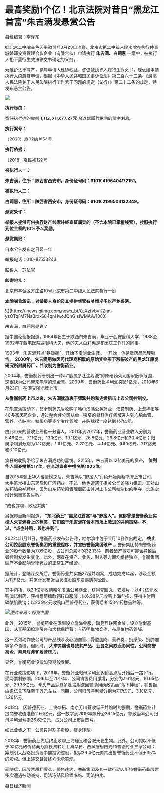 # 最高奖励1个亿！北京法院对昔日“黑龙江首富”朱吉满发悬赏公告

每经编辑：李泽东

据北京二中院金色天平微信号3月23日消息，北京市第二中级人民法院在执行共青城磐晖投资管理合伙企业（有限合伙）申请执行 **朱吉满、白莉惠**
一案中，被执行人拒不履行生效法律文书确定的义务。

为维护法律尊严，保障申请人胜诉权益，督促被执行人履行生效文书，现依据申请执行人的悬赏申请，根据《中华人民共和国民事诉讼法》第二百六十二条、《最高人民法院关于人民法院执行工作若干问题的规定（试行）》第二十二条的规定，特发布悬赏公告。

![](https://inews.gtimg.com/news_bt/OdNkIcuKvNKrj0snmKmAsVLQsnd9-Z8ONrOOASOhCskMEAA/1000)

**执行标的：**

案件执行标的金额 **1,112,311,877.27元** 及迟延履行期间的债务利息。

**执行案号：**

（2020）京02执1054号

**执行依据：**

（2018）京民初122号

**被执行人一：**

**朱吉满，住所：陕西省西安市，身份证号码：610104196404172151。**

**被执行人二：**

**白莉惠，住所：陕西省西安市，身份证号码：610102196504132349。**

**悬赏条件：**

**举报人提供可供执行财产线索并经查证属实的（不含本院已掌握线索），按照执行到位金额的10%予以奖励。**

**悬赏期限：**

自本公告发布之日起一年

举报电话：010-87553243

联系人：苏法官

**邮寄地址：**

北京市丰台区方庄路10号北京市第二中级人民法院执行一庭

**本院郑重承诺：对举报人身份及其提供线索有关情况予以严格保密。**

![](https://inews.gtimg.com/news_bt/O_XzfvbVi7Znn-
yzOTqFM7Na3rxxS84qnHwoJQhGIsIWMAA/1000)

朱吉满、白莉惠是谁？

据中国经营报报道，1964年出生于陕西的朱吉满，毕业于西安医科大学，1988至1992年在西电医院做眼科大夫，他的夫人白莉惠是在医院工作时的同事。

1993年，朱吉满辞掉“铁饭碗”，开始下海创业生涯。一开始，他是做药品代理销售。
**2000年，朱吉满用做医药代理商积累的原始资金买下濒临破产的黑龙江康复研究所附属药厂，并改制为誉衡药业。**

2004年，誉衡制药研制出一种叫“鹿瓜多肽注射液”的原研药列入国家医保范围，这很快为公司带来丰厚的现金流。2009年，誉衡药业净利润突破1亿元，2010年6月23日，在深交所挂牌上市。

**从誉衡制药上市以来，朱吉满就热衷于频繁并购和连续狙击上市公司控制权。**

在朱吉满策动下，誉衡制药先后收购了哈尔滨蒲公英药业、澳诺制药、上海华拓等40多家医药企业，通过整合使公司从单一狭窄的骨科治疗领域进入到心脑血管、营养、抗肿瘤、糖尿病等多个治疗领域，并购规模一度达到137亿元。

由此带来的营收业绩也十分喜人。2011年到2017年，誉衡药业营业收入分别为5.46亿元、7.11亿元、13.1亿元、19.1亿元、26.8亿元、29.8亿元和30.4亿元；归属净利润分别为1.17亿元、1.65亿元、2.27亿元、4.44亿元、6.65亿元、7.17亿元和3.10亿元。

疯狂的收购带给了朱吉满成功的喜悦。2015年，朱吉满以12亿美元的资产， **位列华人富豪榜第317位，在全球富豪中排名第1605位。**

自2015年登上华人富豪榜之后，朱吉满以“野蛮人”角色开始频频举牌上市公司，大手笔增持山东药玻和广济药业。不过，他也遭遇了相关公司的强力狙击。其对山东药玻的举牌中，因为山东药玻原管理层反击其对上市公司控制权的争夺，实施定增计划而宣告失败。

“成也并购，败也并购”

另据界面新闻报道，
**“东北药王”“黑龙江首富”与“野蛮人”。这都曾是誉衡药业实控人朱吉满身上的标签，它们源于朱吉满在资本市场上激进的并购策略。不过，“成也并购，败也并购”。**

2022年11月11日，誉衡药业发布公告称，哈尔滨中院于11月10日作出裁定， **终止公司控股股东誉衡集团的重整程序，并宣告誉衡集团破产**
。誉衡集团持有誉衡药业的股份数量为7.06亿股，占公司总股本的32.13%，前者破产事项可能会导致后者控制权发生变化。此外，两者在资产、业务、财务等方面均保持独立，誉衡集团破产不会影响誉衡药业的正常生产经营。

据统计，登陆深交所后，誉衡药业共实施27起并购案，成功完成14起，涉及金额为129亿元，并累计发布近百次控股股东股票质押公告。

其中包括，以2.1亿元收购哈尔滨蒲公英药业，获得安脑丸、安脑片；以4.2亿元收购澳诺制药，获得葡萄糖酸钙锌口服液；以6.98亿元收购上海华拓，获得注射用磷酸肌酸钠；以23.9亿元收购山西普德药业，获得后者153个药物品种等。

![](https://inews.gtimg.com/news_bt/OIKvMC8aicTOUCOxifwFezEqJR3iFb81t7tG_aqP_LNIYAA/1000)_图片来源：视觉中国_

此外，2015年，誉衡药业在深圳设立誉海金服，踏足互联网金融；设立誉衡基因，从事基因检测服务和大数据运营；与药明生物合作，布局生物药领域。

这一系列动作使公司的产品线涉及心脑血管、骨骼肌肉、营养类、抗感染、抗肿瘤等多个领域，但同时，
**大举并购也导致其产品、业务之间缺乏协同性，公司商誉高企，颇具财务和运营压力。**

显然，誉衡药业没有如预期般发展。

在行业政策影响下，2016年，誉衡药业归母净利润达到高点后开始后一路下行。受两票制影响，2016年至2018年，公司销售费用激增，分别为2.61亿元、10.65亿元、29.38亿元。拳头产品鹿瓜多肽注射液因辅助用药政策而“落下神坛”，销售额由逾亿元下降至千万元左右。同期，公司归母净利润分别为7.17亿元、3.10亿元、1.26亿元。

2018年，因普德药业、上海华拓、南京万川营收低于并购时的预期，誉衡药业计提商誉减值准备2.66亿元。这一数字到2019年飙升至26.15亿元，导致当年公司归母净利润亏损26.62亿元，成为公司上市后首亏。

如此业绩之下，公司只得割子卖股、瘦身转型。

2018年，誉衡药业先后终止收购上海瑾呈和合肥天麦生物。此外，公司拟以不低于55亿元的价格向力鼎投资转让上海华拓、西藏誉衡阳光和普德药业三家公司；筹划引入战略投资者中健投资控股，拟以39.4亿元向其出售誉衡药业不低于35%的股权。但上述交易最终均未能实现。

而随后，因股票质押爆仓、债务违约，誉衡集团及其一致行动人所持誉衡药业股票多次遭遇被动减持、司法冻结及轮候冻结、司法拍卖。

每日经济新闻

